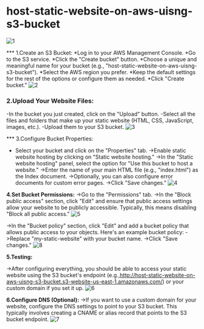 # host-static-website-on-aws-uisng-s3-bucket
![1](https://github.com/panwar100/host_static_website_on_aws/assets/134361823/f23d5b62-7b9c-4244-9412-7d74e3a264ca)

*** 1.Create an S3 Bucket:
*Log in to your AWS Management Console.
*Go to the S3 service.
*Click the "Create bucket" button.
*Choose a unique and meaningful name for your bucket (e.g., "host-static-website-on-aws-uisng-s3-bucket").
*Select the AWS region you prefer.
*Keep the default settings for the rest of the options or configure them as needed.
*Click "Create bucket."
![2](https://github.com/panwar100/host_static_website_on_aws/assets/134361823/94ba5917-b147-4f69-b839-59281583434f)


### 2.Upload Your Website Files:
-In the bucket you just created, click on the "Upload" button.
-Select all the files and folders that make up your static website (HTML, CSS, JavaScript, images, etc.).
-Upload them to your S3 bucket.
![3](https://github.com/panwar100/host_static_website_on_aws/assets/134361823/a5f551b6-9dcb-41f3-81f6-5fae8cc48459)


*** 3.Configure Bucket Properties:
* Select your bucket and click on the "Properties" tab.
->Enable static website hosting by clicking on "Static website hosting."
->In the "Static website hosting" panel, select the option for "Use this bucket to host a website."
->Enter the name of your main HTML file (e.g., "index.html") as the Index document.
->Optionally, you can also configure error documents for custom error pages.
->Click "Save changes."
![4](https://github.com/panwar100/host_static_website_on_aws/assets/134361823/7ac1263f-de01-4da8-b0a6-325dbe428a1a)


**4.Set Bucket Permissions:**
->Go to the "Permissions" tab.
->In the "Block public access" section, click "Edit" and ensure that public access settings allow your website to be publicly accessible. Typically, this means disabling "Block all public access."
![5](https://github.com/panwar100/host_static_website_on_aws/assets/134361823/6bed7190-9f93-40d0-98a7-86127b8c3f7a)

->In the "Bucket policy" section, click "Edit" and add a bucket policy that allows public access to your objects. Here's an example bucket policy:
->Replace "my-static-website" with your bucket name.
->Click "Save changes."
![8](https://github.com/panwar100/host_static_website_on_aws/assets/134361823/c0141461-c923-4f45-a064-57cebe9f366c)


**5.Testing:**

->After configuring everything, you should be able to access your static website using the S3 bucket's endpoint (e.g.,http://host-static-website-on-aws-uisng-s3-bucket.s3-website-us-east-1.amazonaws.com/) or your custom domain if you set it up.
![6](https://github.com/panwar100/host_static_website_on_aws/assets/134361823/fd84fb7e-b6eb-49d5-82de-7ba11fd5216d)

**6.Configure DNS (Optional):**
->If you want to use a custom domain for your website, configure the DNS settings to point to your S3 bucket. This typically involves creating a CNAME or alias record that points to the S3 bucket endpoint.
![7](https://github.com/panwar100/host_static_website_on_aws/assets/134361823/4683ae81-6ca5-47db-b5cf-b4cb9004bc15)


